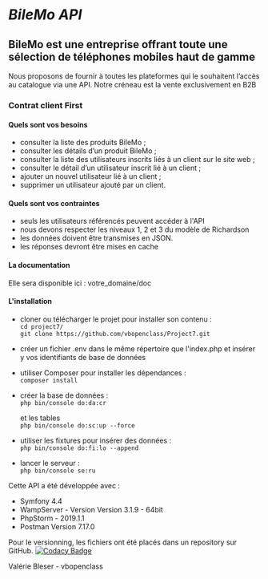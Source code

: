 # *BileMo API*

## BileMo est une entreprise offrant toute une sélection de téléphones mobiles haut de gamme

Nous proposons de fournir à toutes les plateformes qui le souhaitent l’accès au catalogue via une API. Notre créneau est la vente exclusivement en B2B

### Contrat client First
#### Quels sont vos besoins
*   consulter la liste des produits BileMo ;
*   consulter les détails d’un produit BileMo ;
*   consulter la liste des utilisateurs inscrits liés à un client sur le site web ;
*   consulter le détail d’un utilisateur inscrit lié à un client ;
*   ajouter un nouvel utilisateur lié à un client ;
*   supprimer un utilisateur ajouté par un client.

#### Quels sont vos contraintes
*   seuls les utilisateurs référencés peuvent accéder à l'API
*   nous devons respecter les niveaux 1, 2 et 3 du modèle de Richardson
*   les données doivent être transmises en JSON.
*   les réponses devront être mises en cache

#### La documentation
Elle sera disponible ici : votre_domaine/doc

#### L'installation
*   cloner ou télécharger le projet pour installer son contenu : <br>
```cd project7/```<br>
```git clone https://github.com/vbopenclass/Project7.git```

*   créer un fichier .env dans le même répertoire que l'index.php et insérer y vos identifiants de base de données
*   utiliser Composer pour installer les dépendances :<br>
```composer install```

*   créer la base de données :<br>
```php bin/console do:da:cr```

    et les tables<br>
```php bin/console do:sc:up --force```

*   utiliser les fixtures pour insérer des données :<br>
```php bin/console do:fi:lo --append```

*   lancer le serveur :<br>
```php bin/console se:ru```

Cette API a été développée avec :
*   Symfony 4.4
*   WampServer - Version Version 3.1.9 - 64bit 
*   PhpStorm - 2019.1.1
*   Postman Version 7.17.0

Pour le versionning, les fichiers ont été placés dans un repository sur GitHub.
[![Codacy Badge](https://api.codacy.com/project/badge/Grade/3d25db7847a741f09ad24670adf796ad)](https://www.codacy.com/manual/vbopenclass/Project7?utm_source=github.com&amp;utm_medium=referral&amp;utm_content=vbopenclass/Project7&amp;utm_campaign=Badge_Grade)

Valérie Bleser - vbopenclass<br>
